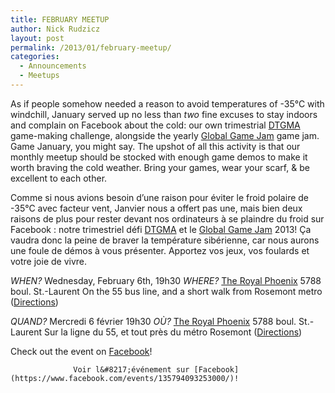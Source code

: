 ```yaml
---
title: FEBRUARY MEETUP
author: Nick Rudzicz
layout: post
permalink: /2013/01/february-meetup/
categories:
  - Announcements
  - Meetups
---
```


As if people somehow needed a reason to avoid temperatures of -35&deg;C with windchill, January served up no less than *two* fine excuses to stay indoors and complain on Facebook about the cold: our own trimestrial [DTGMA](http://oldforum.mrgs.ca/index.php/topic,72.0.html) game-making challenge, alongside the yearly [Global Game Jam](http://globalgamejam.org/) game jam. Game January, you might say.
The upshot of all this activity is that our monthly meetup should be stocked with enough game demos to make it worth braving the cold weather. Bring your games, wear your scarf, &#038; be excellent to each other.

Comme si nous avions besoin d&#8217;une raison pour &eacute;viter le froid polaire de -35&deg;C avec facteur vent, Janvier nous a offert pas une, mais bien deux raisons de plus pour rester devant nos ordinateurs &agrave; se plaindre du froid sur Facebook : notre trimestriel d&eacute;fi [DTGMA](http://oldforum.mrgs.ca/index.php/topic,72.0.html) et le [Global Game Jam](http://globalgamejam.org/) 2013!
&Ccedil;a vaudra donc la peine de braver la temp&eacute;rature sib&eacute;rienne, car nous aurons une foule de d&eacute;mos &agrave; vous pr&eacute;senter. Apportez vos jeux, vos foulards et votre joie de vivre.


    
    
    

    
    
*WHEN?*
 Wednesday, February 6th, 19h30
*WHERE?*
 [The Royal Phoenix](http://royalphoenixbar.com/)
 5788 boul. St.-Laurent
 On the 55 bus line, and a short walk from Rosemont metro
 ([Directions](https://maps.google.com/maps?q=the+royal+phoenix))
 

*QUAND?*
 Mercredi 6 f&eacute;vrier 19h30
*OÙ?*
 [The Royal Phoenix](http://royalphoenixbar.com/)
 5788 boul. St.-Laurent
 Sur la ligne du 55, et tout pr&egrave;s du m&eacute;tro Rosemont
 ([Directions](https://maps.google.com/maps?q=the+royal+phoenix))
 

            

            
            
Check out the event on [Facebook](https://www.facebook.com/events/135794093253000/)!

                  Voir l&#8217;événement sur [Facebook](https://www.facebook.com/events/135794093253000/)!
                

                
                
                


